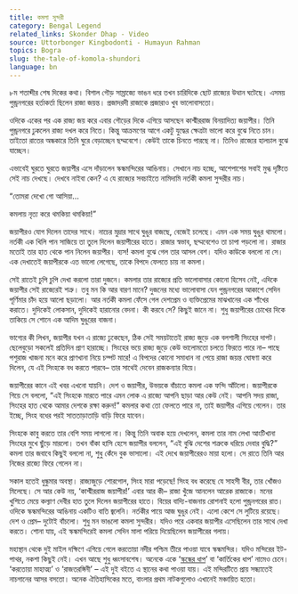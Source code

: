 ```yaml
---
title: কমলা সুন্দরী
category: Bengal Legend
related_links: Skonder Dhap - Video
source: Uttorbonger Kingbodonti - Humayun Rahman
topics: Bogra
slug: the-tale-of-komola-shundori
language: bn
---
```


৮ম শতাব্দীর শেষ দিকের কথা। বিশাল গৌড় সাম্রাজ্যে ভাঙন ধরে তখন চারিদিকে ছোট রাজ্যের উত্থান ঘটেছে। এসময় পুন্ড্রনগরের হর্তাকর্তা ছিলেন রাজা জয়ন্ত। প্রজাদরদী রাজাকে প্রজারাও খুব ভালোবাসতো।

ওদিকে একের পর এক রাজ্য জয় করে এবার গৌড়ের দিকে এগিয়ে আসছেন কাশ্মীররাজ বিনয়াদিত্য জয়াপীর। তিনি পুন্ড্রনগরে ঢুকলেন রাজ্য দখল করে নিতে। কিন্তু আক্রমণের আগে একটু যুদ্ধের ক্ষেত্রটা ভালো করে বুঝে নিতে চান। তাইতো রাতের অন্ধকারে তিনি ঘুরে বেড়াচ্ছেন ছদ্মবেশে। কেউই তাকে চিনতে পারছে না। তিনিও রাজ্যের হালচাল বুঝে যাচ্ছেন।

এভাবেই ঘুরতে ঘুরতে জয়াপীর এসে দাঁড়ালেন স্কন্ধমন্দিরের আঙিনায়। সেখানে নাচ হচ্ছে, আশেপাশের সবাই মুগ্ধ দৃষ্টিতে সেই নাচ দেখছে। দেখবে নাইবা কেন? এ যে রাজ্যের সবচাইতে নামিদামি নর্তকী কমলা সুন্দরীর নাচ।

“তোমরা দেখো গো আসিয়া…

কমলায় নৃত্য করে থমকিয়া থমকিয়া!”

জয়াপীরও যোগ দিলেন তাদের সাথে। নাচের মুদ্রার সাথে ঘুঙুর বাজছে, বেজেই চলেছে। এমন এক সময় ঘুঙুর থামলো। নর্তকী এক খিলি পান সাজিয়ে তা তুলে দিলেন জয়াপীরের হাতে। রাজার স্বভাব, ছদ্মবেশেও তা চাপা পড়লো না। রাজার মতোই তার হাত থেকে পান নিলেন জয়াপীর। ব্যস! কমলা বুঝে গেল তার আসল বেশ। যদিও কাউকে বললো না সে। এক দেখাতেই জয়াপীরকে এত ভালো লেগেছে, তাকে বিপদে ফেলতে চায় না কমলা।

সেই রাতেই চুপি চুপি দেখা করলো তারা দুজনে। কমলার তার রাজ্যের প্রতি ভালোবাসার কোনো হিসেব নেই, এদিকে জয়াপীর সেই রাজ্যেরই শত্রু। তবু মন কি আর বারণ মানে? দুজনের মধ্যে ভালোবাসা যেন পুন্ড্রনগরের আকাশে সেদিন পূর্ণিমার চাঁদ হয়ে আলো ছড়ালো। আর নর্তকী কমলা ফেঁসে গেল দেশপ্রেম ও ব্যক্তিপ্রেমের মাঝখানের এক শাঁখের করাতে। দুদিকেই লোকসান, দুদিকেই হারানোর বেদনা। কী করবে সে? কিছুই জানে না। শুধু জয়াপীরের চোখের দিকে তাকিয়ে সে শোনে এক আদিম ঘুঙুরের বাজনা।

ভাগ্যের কী লিখন, জয়াপীর যখন এ রাজ্যে ঢুকেছেন, ঠিক সেই সময়টাতেই রাজ্য জুড়ে এক বলশালী সিংহের দাপট। ছেলেবুড়ো সকলেই প্রতিদিন প্রাণ হারাচ্ছে। সিংহের ভয়ে রাজ্য জুড়ে কেউ ভালোমতো চলতে ফিরতে পারে না– পাছে পশুরাজ খাজনা মনে করে প্রাণখানা নিয়ে চম্পট মারে! এ বিপদের কোনো সমাধান না পেয়ে রাজা জয়ন্ত ঘোষণা করে দিলেন, যে এই সিংহকে বধ করতে পারবে– তার সাথেই দেবেন রাজকন্যার বিয়ে।

জয়াপীরের কানে এই খবর এখনো যায়নি। দেশ ও জয়াপীর, উভয়কে বাঁচাতে কমলা এক ফন্দি আঁটলো। জয়াপীরকে গিয়ে সে বললো, “এই সিংহকে মারতে পারে এমন লোক এ রাজ্যে আপনি ছাড়া আর কেউ নেই। আপনি সদয় রাজা, সিংহের হাত থেকে আমার দেশকে রক্ষা করুন!” কমলার কথা তো ফেলতে পারে না, তাই জয়াপীর এগিয়ে গেলেন। তার ইচ্ছে, সিংহ বধের পরই সাততাড়াতাড়ি বাড়ি ফিরে যাবেন।

সিংহকে কাবু করতে তার বেশি সময় লাগলো না। কিন্তু তিনি অবাক হয়ে দেখলেন, কমলা তার নাম লেখা আংটিখানা সিংহের মুখে ছুঁড়ে মারলো। তখন বাঁকা হাসি হেসে জয়াপীর বললেন, “এই বুঝি দেশের শত্রুকে ধরিয়ে দেবার বুদ্ধি?” কমলা তার জবাবে কিছুই বললো না, শুধু কেঁদে বুক ভাসালো। এই দেখে জয়াপীরেরও মায়া হলো। সে রাতে তিনি আর নিজের রাজ্যে ফিরে গেলেন না।

সকাল হতেই ধুন্ধুমার অবস্থা। রাজ্যজুড়ে শোরগোল, সিংহ মারা পড়েছে! সিংহ বধ করেছে যে সাহসী বীর, তার খোঁজও মিলেছে। সে আর কেউ নয়, ‘কাশ্মীররাজ জয়াপীর!’ এবার আর কী– রাজা খুঁজে আনলেন আরেক রাজাকে। মনের খুশিতে মেয়ে কল্যাণ দেবীর হাত তুলে দিলেন জয়াপীরের হাতে। বিয়ের বাদ্যি-বাজনায় রোশনাই হলো পুন্ড্রনগরের রাত। ওদিকে স্কন্ধমন্দিরের আঙিনায় একটিও বাতি জ্বলেনি। নর্তকীর পায়ে আজ ঘুঙুর নেই। এলো কেশে সে লুটিয়ে রয়েছে। দেশ ও প্রেম– দুটোই বাঁচলো। শুধু মন ভাঙলো কমলা সুন্দরীর। যদিও পরে একবার জয়াপীর এসেছিলেন তার সাথে দেখা করতে। শোনা যায়, এই স্কন্ধমন্দিরেই কমলা সেদিন মালা পরিয়ে দিয়েছিলেন জয়াপীরের গলায়।

মহাস্থান থেকে দুই মাইল দক্ষিণে এগিয়ে গেলে করতোয়া নদীর পশ্চিম তীরে পাওয়া যাবে স্কন্ধমন্দির। যদিও মন্দিরের ইট-পাথর, নকশা কিছুই নেই। এখন আছে শুধু ধ্বংসাবশেষ। অনেকে একে ‘[স্কন্ধের ধাপ](https://bn.wikipedia.org/wiki/%E0%A6%B8%E0%A7%8D%E0%A6%95%E0%A6%A8%E0%A7%8D%E0%A6%A6%E0%A7%87%E0%A6%B0_%E0%A6%A7%E0%A6%BE%E0%A6%AA)’ বা ‘কার্তিকের ধাপ’ নামেও চেনে। ‘করতোয়া মাহাত্ম্য’ ও ‘রাজতরঙ্গিনী’ – এই দুই বইতে এ স্থানের কথা পাওয়া যায়। এই মন্দিরটিতে প্রায় সন্ধ্যাতেই নাচগানের আসর বসতো। অনেক ঐতিহাসিকের মতে, বাংলার প্রথম নাটকগুলোও এখানেই মঞ্চায়িত হতো।
